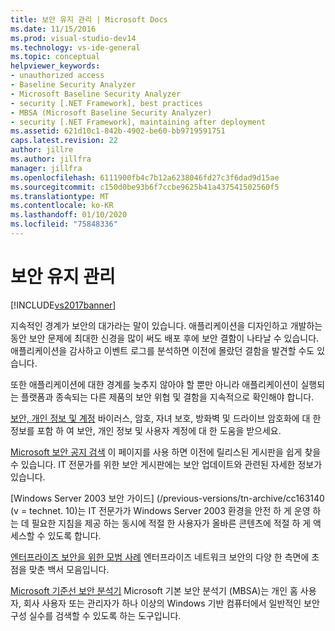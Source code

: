 ```yaml
---
title: 보안 유지 관리 | Microsoft Docs
ms.date: 11/15/2016
ms.prod: visual-studio-dev14
ms.technology: vs-ide-general
ms.topic: conceptual
helpviewer_keywords:
- unauthorized access
- Baseline Security Analyzer
- Microsoft Baseline Security Analyzer
- security [.NET Framework], best practices
- MBSA (Microsoft Baseline Security Analyzer)
- security [.NET Framework], maintaining after deployment
ms.assetid: 621d10c1-842b-4902-be60-bb9719591751
caps.latest.revision: 22
author: jillre
ms.author: jillfra
manager: jillfra
ms.openlocfilehash: 6111900fb4c7b12a6238046fd27c3f6dad9d15ae
ms.sourcegitcommit: c150d0be93b6f7ccbe9625b41a437541502560f5
ms.translationtype: MT
ms.contentlocale: ko-KR
ms.lasthandoff: 01/10/2020
ms.locfileid: "75848336"
---
```

# <a name="maintaining-security"></a>보안 유지 관리
[!INCLUDE[vs2017banner](../includes/vs2017banner.md)]

지속적인 경계가 보안의 대가라는 말이 있습니다. 애플리케이션을 디자인하고 개발하는 동안 보안 문제에 최대한 신경을 많이 써도 배포 후에 보안 결함이 나타날 수 있습니다. 애플리케이션을 감사하고 이벤트 로그를 분석하면 이전에 몰랐던 결함을 발견할 수도 있습니다.

 또한 애플리케이션에 대한 경계를 늦추지 않아야 할 뿐만 아니라 애플리케이션이 실행되는 플랫폼과 종속되는 다른 제품의 보안 위협 및 결함을 지속적으로 확인해야 합니다.

 [보안, 개인 정보 및 계정](https://windows.microsoft.com/windows/security-privacy-accounts-help#security-privacy-accounts-help=windows-8&v0h=winrttab1&v1h=win8tab1&v2h=win7tab1&v3h=winvistatab1) 바이러스, 암호, 자녀 보호, 방화벽 및 드라이브 암호화에 대 한 정보를 포함 하 여 보안, 개인 정보 및 사용자 계정에 대 한 도움을 받으세요.

 [Microsoft 보안 공지 검색](/security-updates/) 이 페이지를 사용 하면 이전에 릴리스된 게시판을 쉽게 찾을 수 있습니다. IT 전문가를 위한 보안 게시판에는 보안 업데이트와 관련된 자세한 정보가 있습니다.

 [Windows Server 2003 보안 가이드] (/previous-versions/tn-archive/cc163140 (v = technet. 10)는 IT 전문가가 Windows Server 2003 환경을 안전 하 게 운영 하는 데 필요한 지침을 제공 하는 동시에 적절 한 사용자가 올바른 콘텐츠에 적절 하 게 액세스할 수 있도록 합니다.

 [엔터프라이즈 보안을 위한 모범 사례](/previous-versions/tn-archive/cc750076%28v%3dtechnet.10%29) 엔터프라이즈 네트워크 보안의 다양 한 측면에 초점을 맞춘 백서 모음입니다.

 [Microsoft 기준선 보안 분석기](/windows/security/threat-protection/mbsa-removal-and-guidance) Microsoft 기본 보안 분석기 (MBSA)는 개인 홈 사용자, 회사 사용자 또는 관리자가 하나 이상의 Windows 기반 컴퓨터에서 일반적인 보안 구성 실수를 검색할 수 있도록 하는 도구입니다.
